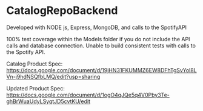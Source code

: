 ﻿# CatalogRepoBackend

Developed with NODE js, Express, MongoDB, and calls to the SpotifyAPI

100% test coverage within the Models folder if you do not include the API calls and database connection. Unable to build consistent tests with calls to the Spotify API.

Catalog Product Spec: https://docs.google.com/document/d/19jHN31FKUMMZ6EW8DFhTgSvYol8LVn-j9hdNSQfbLMQ/edit?usp=sharing

Updated Product Spec: https://docs.google.com/document/d/1ogO4qJQe5q4V0Pby3Te-ghBrWuaUdyLSyqtJD5cvtKU/edit